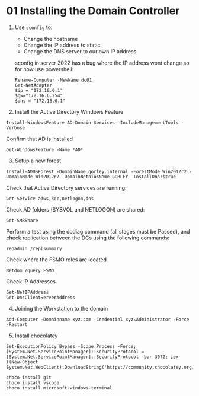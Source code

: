 # 01 Installing the Domain Controller

1. Use `sconfig` to:
    - Change the hostname
    - Change the IP address to static
    - Change the DNS server to our own IP address

    sconfig in server 2022 has a bug where the IP address wont change so for now use powershell:

    ```shell
    Rename-Computer -NewName dc01
    Get-NetAdapter
    $ip = "172.16.0.1"
    $gw="172.16.0.254"
    $dns = "172.16.0.1"
    ```

2. Install the Active Directory Windows Feature

```shell
Install-WindowsFeature AD-Domain-Services –IncludeManagementTools -Verbose
```

Confirm that AD is installed
```shell
Get-WindowsFeature -Name *AD*
```
3. Setup a new forest

```shell
Install-ADDSForest -DomainName gorley.internal -ForestMode Win2012r2 -DomainMode Win2012r2 -DomainNetbiosName GORLEY -InstallDns:$true
```

Check that Active Directory services are running:
```shell
Get-Service adws,kdc,netlogon,dns
```

Check AD folders (SYSVOL and NETLOGON) are shared:
```shell
Get-SMBShare
```

Perform a test using the dcdiag command (all stages must be Passed), and check replication between the DCs using the following commands:
```shell
repadmin /replsummary
```

Check where the FSMO roles are located
```shell
Netdom /query FSMO
```

Check IP Addresses
```shell
Get-NetIPAddress
Get-DnsClientServerAddress
```

4. Joining the Workstation to the domain
```shell
Add-Computer -Domainname xyz.com -Credential xyz\Administrator -Force -Restart
```

5. Install chocolatey
```shell
Set-ExecutionPolicy Bypass -Scope Process -Force; [System.Net.ServicePointManager]::SecurityProtocol = [System.Net.ServicePointManager]::SecurityProtocol -bor 3072; iex ((New-Object System.Net.WebClient).DownloadString('https://community.chocolatey.org/install.ps1'))
```

```shell
choco install git
choco install vscode
choco install microsoft-windows-terminal
```